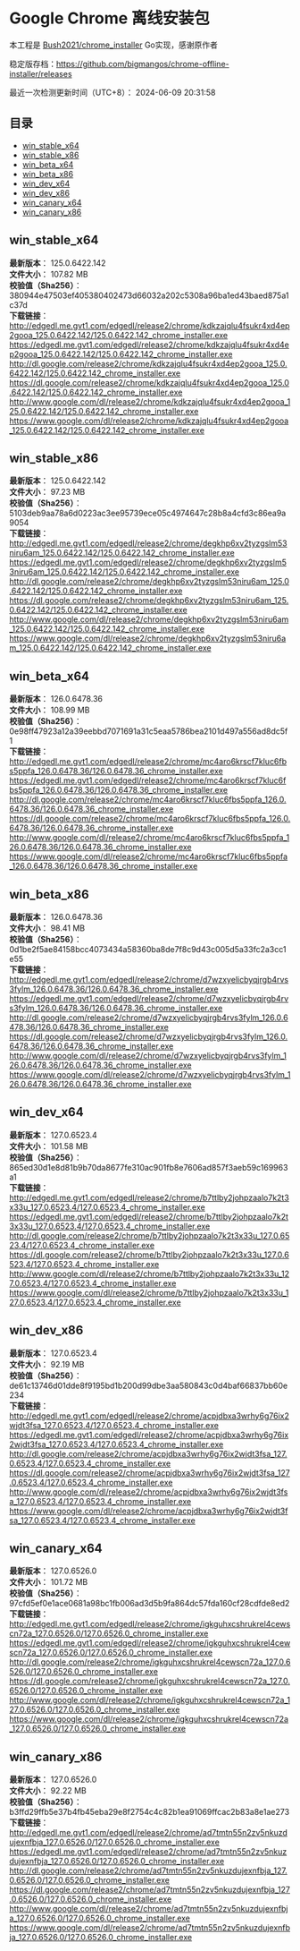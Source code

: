 # Google Chrome 离线安装包
本工程是 [Bush2021/chrome_installer](https://github.com/Bush2021/chrome_installer) Go实现，感谢原作者

稳定版存档：<https://github.com/bigmangos/chrome-offline-installer/releases>

最近一次检测更新时间（UTC+8）：
2024-06-09 20:31:58

## 目录
* [win_stable_x64](https://github.com/bigmangos/chrome-offline-installer?tab=readme-ov-file#win_stable_x64)
* [win_stable_x86](https://github.com/bigmangos/chrome-offline-installer?tab=readme-ov-file#win_stable_x86)
* [win_beta_x64](https://github.com/bigmangos/chrome-offline-installer?tab=readme-ov-file#win_beta_x64)
* [win_beta_x86](https://github.com/bigmangos/chrome-offline-installer?tab=readme-ov-file#win_beta_x86)
* [win_dev_x64](https://github.com/bigmangos/chrome-offline-installer?tab=readme-ov-file#win_dev_x64)
* [win_dev_x86](https://github.com/bigmangos/chrome-offline-installer?tab=readme-ov-file#win_dev_x86)
* [win_canary_x64](https://github.com/bigmangos/chrome-offline-installer?tab=readme-ov-file#win_canary_x64)
* [win_canary_x86](https://github.com/bigmangos/chrome-offline-installer?tab=readme-ov-file#win_canary_x86)

## win_stable_x64
**最新版本**： 125.0.6422.142  
**文件大小**： 107.82 MB  
**校验值（Sha256）**： 380944e47503ef405380402473d66032a202c5308a96ba1ed43baed875a1c37d  
**下载链接**：
http://edgedl.me.gvt1.com/edgedl/release2/chrome/kdkzajqlu4fsukr4xd4ep2gooa_125.0.6422.142/125.0.6422.142_chrome_installer.exe
https://edgedl.me.gvt1.com/edgedl/release2/chrome/kdkzajqlu4fsukr4xd4ep2gooa_125.0.6422.142/125.0.6422.142_chrome_installer.exe
http://dl.google.com/release2/chrome/kdkzajqlu4fsukr4xd4ep2gooa_125.0.6422.142/125.0.6422.142_chrome_installer.exe
https://dl.google.com/release2/chrome/kdkzajqlu4fsukr4xd4ep2gooa_125.0.6422.142/125.0.6422.142_chrome_installer.exe
http://www.google.com/dl/release2/chrome/kdkzajqlu4fsukr4xd4ep2gooa_125.0.6422.142/125.0.6422.142_chrome_installer.exe
https://www.google.com/dl/release2/chrome/kdkzajqlu4fsukr4xd4ep2gooa_125.0.6422.142/125.0.6422.142_chrome_installer.exe
## win_stable_x86
**最新版本**： 125.0.6422.142  
**文件大小**： 97.23 MB  
**校验值（Sha256）**： 5103deb9aa78a6d0223ac3ee95739ece05c4974647c28b8a4cfd3c86ea9a9054  
**下载链接**：
http://edgedl.me.gvt1.com/edgedl/release2/chrome/degkhp6xv2tyzgslm53niru6am_125.0.6422.142/125.0.6422.142_chrome_installer.exe
https://edgedl.me.gvt1.com/edgedl/release2/chrome/degkhp6xv2tyzgslm53niru6am_125.0.6422.142/125.0.6422.142_chrome_installer.exe
http://dl.google.com/release2/chrome/degkhp6xv2tyzgslm53niru6am_125.0.6422.142/125.0.6422.142_chrome_installer.exe
https://dl.google.com/release2/chrome/degkhp6xv2tyzgslm53niru6am_125.0.6422.142/125.0.6422.142_chrome_installer.exe
http://www.google.com/dl/release2/chrome/degkhp6xv2tyzgslm53niru6am_125.0.6422.142/125.0.6422.142_chrome_installer.exe
https://www.google.com/dl/release2/chrome/degkhp6xv2tyzgslm53niru6am_125.0.6422.142/125.0.6422.142_chrome_installer.exe
## win_beta_x64
**最新版本**： 126.0.6478.36  
**文件大小**： 108.99 MB  
**校验值（Sha256）**： 0e98ff47923a12a39eebbd7071691a31c5eaa5786bea2101d497a556ad8dc5f1  
**下载链接**：
http://edgedl.me.gvt1.com/edgedl/release2/chrome/mc4aro6krscf7kluc6fbs5ppfa_126.0.6478.36/126.0.6478.36_chrome_installer.exe
https://edgedl.me.gvt1.com/edgedl/release2/chrome/mc4aro6krscf7kluc6fbs5ppfa_126.0.6478.36/126.0.6478.36_chrome_installer.exe
http://dl.google.com/release2/chrome/mc4aro6krscf7kluc6fbs5ppfa_126.0.6478.36/126.0.6478.36_chrome_installer.exe
https://dl.google.com/release2/chrome/mc4aro6krscf7kluc6fbs5ppfa_126.0.6478.36/126.0.6478.36_chrome_installer.exe
http://www.google.com/dl/release2/chrome/mc4aro6krscf7kluc6fbs5ppfa_126.0.6478.36/126.0.6478.36_chrome_installer.exe
https://www.google.com/dl/release2/chrome/mc4aro6krscf7kluc6fbs5ppfa_126.0.6478.36/126.0.6478.36_chrome_installer.exe
## win_beta_x86
**最新版本**： 126.0.6478.36  
**文件大小**： 98.41 MB  
**校验值（Sha256）**： 0d1be2f5ae84158bcc4073434a58360ba8de7f8c9d43c005d5a33fc2a3cc1e55  
**下载链接**：
http://edgedl.me.gvt1.com/edgedl/release2/chrome/d7wzxyelicbyqjrgb4rvs3fylm_126.0.6478.36/126.0.6478.36_chrome_installer.exe
https://edgedl.me.gvt1.com/edgedl/release2/chrome/d7wzxyelicbyqjrgb4rvs3fylm_126.0.6478.36/126.0.6478.36_chrome_installer.exe
http://dl.google.com/release2/chrome/d7wzxyelicbyqjrgb4rvs3fylm_126.0.6478.36/126.0.6478.36_chrome_installer.exe
https://dl.google.com/release2/chrome/d7wzxyelicbyqjrgb4rvs3fylm_126.0.6478.36/126.0.6478.36_chrome_installer.exe
http://www.google.com/dl/release2/chrome/d7wzxyelicbyqjrgb4rvs3fylm_126.0.6478.36/126.0.6478.36_chrome_installer.exe
https://www.google.com/dl/release2/chrome/d7wzxyelicbyqjrgb4rvs3fylm_126.0.6478.36/126.0.6478.36_chrome_installer.exe
## win_dev_x64
**最新版本**： 127.0.6523.4  
**文件大小**： 101.58 MB  
**校验值（Sha256）**： 865ed30d1e8d81b9b70da8677fe310ac901fb8e7606ad857f3aeb59c169963a1  
**下载链接**：
http://edgedl.me.gvt1.com/edgedl/release2/chrome/b7ttlby2johpzaalo7k2t3x33u_127.0.6523.4/127.0.6523.4_chrome_installer.exe
https://edgedl.me.gvt1.com/edgedl/release2/chrome/b7ttlby2johpzaalo7k2t3x33u_127.0.6523.4/127.0.6523.4_chrome_installer.exe
http://dl.google.com/release2/chrome/b7ttlby2johpzaalo7k2t3x33u_127.0.6523.4/127.0.6523.4_chrome_installer.exe
https://dl.google.com/release2/chrome/b7ttlby2johpzaalo7k2t3x33u_127.0.6523.4/127.0.6523.4_chrome_installer.exe
http://www.google.com/dl/release2/chrome/b7ttlby2johpzaalo7k2t3x33u_127.0.6523.4/127.0.6523.4_chrome_installer.exe
https://www.google.com/dl/release2/chrome/b7ttlby2johpzaalo7k2t3x33u_127.0.6523.4/127.0.6523.4_chrome_installer.exe
## win_dev_x86
**最新版本**： 127.0.6523.4  
**文件大小**： 92.19 MB  
**校验值（Sha256）**： de61c13746d01dde8f9195bd1b200d99dbe3aa580843c0d4baf66837bb60e234  
**下载链接**：
http://edgedl.me.gvt1.com/edgedl/release2/chrome/acpjdbxa3wrhy6g76ix2wjdt3fsa_127.0.6523.4/127.0.6523.4_chrome_installer.exe
https://edgedl.me.gvt1.com/edgedl/release2/chrome/acpjdbxa3wrhy6g76ix2wjdt3fsa_127.0.6523.4/127.0.6523.4_chrome_installer.exe
http://dl.google.com/release2/chrome/acpjdbxa3wrhy6g76ix2wjdt3fsa_127.0.6523.4/127.0.6523.4_chrome_installer.exe
https://dl.google.com/release2/chrome/acpjdbxa3wrhy6g76ix2wjdt3fsa_127.0.6523.4/127.0.6523.4_chrome_installer.exe
http://www.google.com/dl/release2/chrome/acpjdbxa3wrhy6g76ix2wjdt3fsa_127.0.6523.4/127.0.6523.4_chrome_installer.exe
https://www.google.com/dl/release2/chrome/acpjdbxa3wrhy6g76ix2wjdt3fsa_127.0.6523.4/127.0.6523.4_chrome_installer.exe
## win_canary_x64
**最新版本**： 127.0.6526.0  
**文件大小**： 101.72 MB  
**校验值（Sha256）**： 97cfd5ef0e1ace0681a98bc1fb006ad3d5b9fa864dc57fda160cf28cdfde8ed2  
**下载链接**：
http://edgedl.me.gvt1.com/edgedl/release2/chrome/igkguhxcshrukrel4cewscn72a_127.0.6526.0/127.0.6526.0_chrome_installer.exe
https://edgedl.me.gvt1.com/edgedl/release2/chrome/igkguhxcshrukrel4cewscn72a_127.0.6526.0/127.0.6526.0_chrome_installer.exe
http://dl.google.com/release2/chrome/igkguhxcshrukrel4cewscn72a_127.0.6526.0/127.0.6526.0_chrome_installer.exe
https://dl.google.com/release2/chrome/igkguhxcshrukrel4cewscn72a_127.0.6526.0/127.0.6526.0_chrome_installer.exe
http://www.google.com/dl/release2/chrome/igkguhxcshrukrel4cewscn72a_127.0.6526.0/127.0.6526.0_chrome_installer.exe
https://www.google.com/dl/release2/chrome/igkguhxcshrukrel4cewscn72a_127.0.6526.0/127.0.6526.0_chrome_installer.exe
## win_canary_x86
**最新版本**： 127.0.6526.0  
**文件大小**： 92.22 MB  
**校验值（Sha256）**： b3ffd29ffb5e37b4fb45eba29e8f2754c4c82b1ea91069ffcac2b83a8e1ae273  
**下载链接**：
http://edgedl.me.gvt1.com/edgedl/release2/chrome/ad7tmtn55n2zv5nkuzdujexnfbja_127.0.6526.0/127.0.6526.0_chrome_installer.exe
https://edgedl.me.gvt1.com/edgedl/release2/chrome/ad7tmtn55n2zv5nkuzdujexnfbja_127.0.6526.0/127.0.6526.0_chrome_installer.exe
http://dl.google.com/release2/chrome/ad7tmtn55n2zv5nkuzdujexnfbja_127.0.6526.0/127.0.6526.0_chrome_installer.exe
https://dl.google.com/release2/chrome/ad7tmtn55n2zv5nkuzdujexnfbja_127.0.6526.0/127.0.6526.0_chrome_installer.exe
http://www.google.com/dl/release2/chrome/ad7tmtn55n2zv5nkuzdujexnfbja_127.0.6526.0/127.0.6526.0_chrome_installer.exe
https://www.google.com/dl/release2/chrome/ad7tmtn55n2zv5nkuzdujexnfbja_127.0.6526.0/127.0.6526.0_chrome_installer.exe
